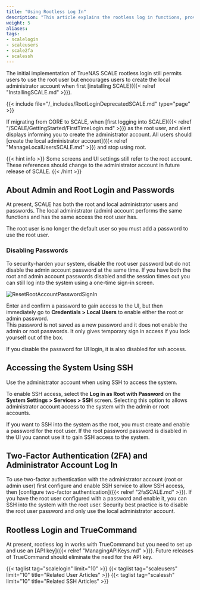 ```yaml
---
title: "Using Rootless Log In"
description: "This article explains the rootless log in functions, provides instructions on properly configuring SSH, working with the admin and root user passwords, and other functions to be aware of."
weight: 5
aliases:
tags:
- scalelogin
- scaleusers
- scale2fa
- scalessh
---
```



The initial implementation of TrueNAS SCALE rootless login still permits users to use the root user but encourages users to create the local administrator account when first [installing SCALE]({{< relref "InstallingSCALE.md" >}}).

{{< include file="/_includes/RootLoginDeprecatedSCALE.md" type="page" >}}

If migrating from CORE to SCALE, when [first logging into SCALE]({{< relref "/SCALE/GettingStarted/FirstTimeLogin.md" >}}) as the root user, and alert displays informing you to create the administrator account. 
All users should [create the local administrator account]({{< relref "ManageLocalUsersSCALE.md" >}}) and stop using root. 

{{< hint info >}}
Some screens and UI settings still refer to the root account. These references should change to the administrator account in future release of SCALE.
{{< /hint >}}

##  About Admin and Root Login and Passwords

At present, SCALE has both the root and local administrator users and passwords. 
The local administrator (admin) account performs the same functions and has the same access the root user has. 

The root user is no longer the default user so you must add a password to use the root user.

### Disabling Passwords

To security-harden your system, disable the root user password but do not disable the admin account password at the same time. 
If you have both the root and admin account passwords disabled and the session times out you can still log into the system using a one-time sign-in screen. 

![ResetRootAccountPasswordSignIn](/images/SCALE/22.12/ResetRootAccountPasswordSignIn.png "Reset Root Password Sign-In Screen")

Enter and confirm a password to gain access to the UI, but then immediately go to **Credentials > Local Users** to enable either the root or admin password.  
This password is not saved as a new password and it does not enable the admin or root passwords. 
It only gives temporary sign in access if you lock yourself out of the box.

If you disable the password for UI login, it is also disabled for ssh access.

## Accessing the System Using SSH

Use the administrator account when using SSH to access the system. 

To enable SSH access, select the **Log in as Root with Password** on the **System Settings > Services > SSH** screen. 
Selecting this option to allows administrator account access to the system with the admin or root accounts.

If you want to SSH into the system as the root, you must create and enable a password for the root user. 
If the root password password is disabled in the UI you cannot use it to gain SSH access to the system.

## Two-Factor Authentication (2FA) and Administrator Account Log In

To use two-factor authentication with the administrator account (root or admin user) first configure and enable SSH service to allow SSH access, then [configure two-factor authentication]({{< relref "2faSCALE.md" >}}). 
If you have the root user configured with a password and enable it, you can SSH into the system with the root user. Security best practice is to disable the root user password and only use the local administrator account.

## Rootless Login and TrueCommand

At present, rootless log in works with TrueCommand but you need to set up and use an [API key]({{< relref "ManagingAPIKeys.md" >}}). Future releases of TrueCommand should eliminate the need for the API key.

{{< taglist tag="scalelogin" limit="10" >}}
{{< taglist tag="scaleusers" limit="10" title="Related User Articles" >}}
{{< taglist tag="scalessh" limit="10" title="Related SSH Articles" >}}